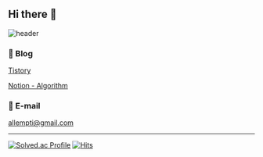 ## Hi there 👋
![header](https://capsule-render.vercel.app/api?type=waving&color=ffcbcb&height=200&section=header&text=Dabin%20Jeong&fontSize=40&fontColor=fffee7)

### 📄 Blog
[Tistory](https://allkong.tistory.com/)

[Notion - Algorithm](https://allkong.notion.site/Algorithm-192c32c8250b44db9ea4128414b82dd8?pvs=4])

### 📮 E-mail
allempti@gmail.com

***

[![Solved.ac Profile](http://mazassumnida.wtf/api/mini/generate_badge?boj=ddaall)](https://solved.ac/ddaall)
[![Hits](https://hits.seeyoufarm.com/api/count/incr/badge.svg?url=https%3A%2F%2Fgithub.com%2Fallkong&count_bg=%23FFD6D7&title_bg=%23FF95A1&icon=&icon_color=%23E7E7E7&title=hits&edge_flat=false)](https://hits.seeyoufarm.com)

